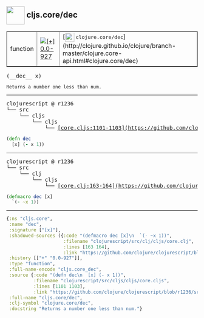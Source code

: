 ## <img width="48px" valign="middle" src="http://i.imgur.com/Hi20huC.png"> cljs.core/dec

 <table border="1">
<tr>
<td>function</td>
<td><a href="https://github.com/cljsinfo/api-refs/tree/0.0-927"><img valign="middle" alt="[+] 0.0-927" src="https://img.shields.io/badge/+-0.0--927-lightgrey.svg"></a> </td>
<td>
[<img height="24px" valign="middle" src="http://i.imgur.com/1GjPKvB.png"> <samp>clojure.core/dec</samp>](http://clojure.github.io/clojure/branch-master/clojure.core-api.html#clojure.core/dec)
</td>
</tr>
</table>

 <samp>
(__dec__ x)<br>
</samp>

```
Returns a number one less than num.
```

---

 <pre>
clojurescript @ r1236
└── src
    └── cljs
        └── cljs
            └── <ins>[core.cljs:1101-1103](https://github.com/clojure/clojurescript/blob/r1236/src/cljs/cljs/core.cljs#L1101-L1103)</ins>
</pre>

```clj
(defn dec
  [x] (- x 1))
```


---

 <pre>
clojurescript @ r1236
└── src
    └── clj
        └── cljs
            └── <ins>[core.clj:163-164](https://github.com/clojure/clojurescript/blob/r1236/src/clj/cljs/core.clj#L163-L164)</ins>
</pre>

```clj
(defmacro dec [x]
  `(- ~x 1))
```

---

```clj
{:ns "cljs.core",
 :name "dec",
 :signature ["[x]"],
 :shadowed-sources ({:code "(defmacro dec [x]\n  `(- ~x 1))",
                     :filename "clojurescript/src/clj/cljs/core.clj",
                     :lines [163 164],
                     :link "https://github.com/clojure/clojurescript/blob/r1236/src/clj/cljs/core.clj#L163-L164"}),
 :history [["+" "0.0-927"]],
 :type "function",
 :full-name-encode "cljs.core_dec",
 :source {:code "(defn dec\n  [x] (- x 1))",
          :filename "clojurescript/src/cljs/cljs/core.cljs",
          :lines [1101 1103],
          :link "https://github.com/clojure/clojurescript/blob/r1236/src/cljs/cljs/core.cljs#L1101-L1103"},
 :full-name "cljs.core/dec",
 :clj-symbol "clojure.core/dec",
 :docstring "Returns a number one less than num."}

```
